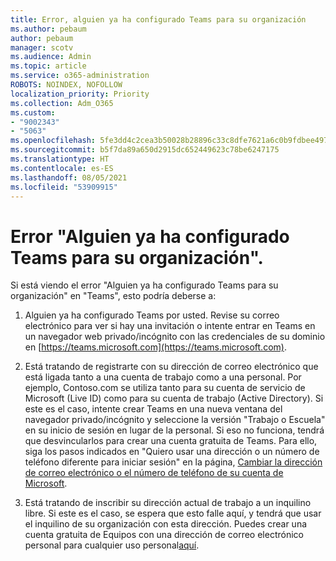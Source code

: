 ```yaml
---
title: Error, alguien ya ha configurado Teams para su organización
ms.author: pebaum
author: pebaum
manager: scotv
ms.audience: Admin
ms.topic: article
ms.service: o365-administration
ROBOTS: NOINDEX, NOFOLLOW
localization_priority: Priority
ms.collection: Adm_O365
ms.custom:
- "9002343"
- "5063"
ms.openlocfilehash: 5fe3dd4c2cea3b50028b28896c33c8dfe7621a6c0b9fdbee4976dfb0e62c3f5d
ms.sourcegitcommit: b5f7da89a650d2915dc652449623c78be6247175
ms.translationtype: HT
ms.contentlocale: es-ES
ms.lasthandoff: 08/05/2021
ms.locfileid: "53909915"
---
```

# <a name="someone-has-already-set-up-teams-for-your-organization-error"></a>Error "Alguien ya ha configurado Teams para su organización".

Si está viendo el error "Alguien ya ha configurado Teams para su organización" en "Teams", esto podría deberse a:

1. Alguien ya ha configurado Teams por usted. Revise su correo electrónico para ver si hay una invitación o intente entrar en Teams en un navegador web privado/incógnito con las credenciales de su dominio en [https://teams.microsoft.com](https://teams.microsoft.com).

2. Está tratando de registrarte con su dirección de correo electrónico que está ligada tanto a una cuenta de trabajo como a una personal. Por ejemplo, Contoso.com se utiliza tanto para su cuenta de servicio de Microsoft (Live ID) como para su cuenta de trabajo (Active Directory). Si este es el caso, intente crear Teams en una nueva ventana del navegador privado/incógnito y seleccione la versión "Trabajo o Escuela" en su inicio de sesión en lugar de la personal. Si eso no funciona, tendrá que desvincularlos para crear una cuenta gratuita de Teams. Para ello, siga los pasos indicados en "Quiero usar una dirección o un número de teléfono diferente para iniciar sesión" en la página, [Cambiar la dirección de correo electrónico o el número de teléfono de su cuenta de Microsoft](https://support.microsoft.com/help/12407).

3. Está tratando de inscribir su dirección actual de trabajo a un inquilino libre. Si este es el caso, se espera que esto falle aquí, y tendrá que usar el inquilino de su organización con esta dirección. Puedes crear una cuenta gratuita de Equipos con una dirección de correo electrónico personal para cualquier uso personal[aquí](https://products.office.com/microsoft-teams/group-chat-software).
